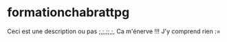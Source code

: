 # formationchabrattpg
Ceci est une description  ou pas ;,;,;;,;,
Ca m'énerve  !!! J'y comprend rien :=

